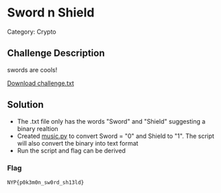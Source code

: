 # Sword n Shield

Category: Crypto

## Challenge Description
swords are cools!

[Download challenge.txt](https://github.com/Diablo2912/CTF-Writeups/blob/main/NYP%20InfoSec%20June%20CTF%202025/.files/challenge.txt)

## Solution

- The .txt file only has the words "Sword" and "Shield" suggesting a binary realtion
- Created [music.py](https://github.com/Diablo2912/CTF-Writeups/blob/main/NYP%20InfoSec%20June%20CTF%202025/.files/sword-n-shield.py) to convert Sword = "0" and Shield to "1". The script will also convert the binary into text format
- Run the script and flag can be derived


### Flag
    NYP{p0k3m0n_sw0rd_sh13ld}
